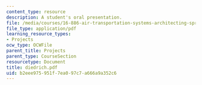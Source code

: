 ```yaml
---
content_type: resource
description: A student's oral presentation.
file: /media/courses/16-886-air-transportation-systems-architecting-spring-2004/b2eee975951f7ea097c7a666a9a352c6_diedrich.pdf
file_type: application/pdf
learning_resource_types:
- Projects
ocw_type: OCWFile
parent_title: Projects
parent_type: CourseSection
resourcetype: Document
title: diedrich.pdf
uid: b2eee975-951f-7ea0-97c7-a666a9a352c6
---
```

